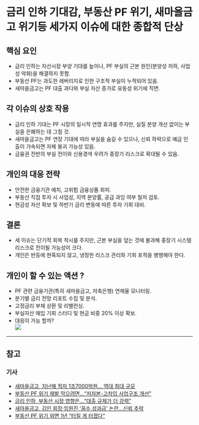 # 금리 인하 기대감, 부동산 PF 위기, 새마을금고 위기등 세가지 이슈에 대한 종합적 단상

## 핵심 요인

- 금리 인하는 자산시장 부양 기대를 높이나, PF 부실의 근본 원인(분양성 저하, 사업성 악화)을 해결하지 못함.
- 부동산 PF는 과도한 레버리지로 인한 구조적 부실이 누적되어 있음.
- 새마을금고는 PF 대출 과다와 부실 자산 증가로 유동성 위기에 직면.

## 각 이슈의 상호 작용

- 금리 인하 기대는 PF 시장의 일시적 연명 효과를 주지만, 실질 분양 개선 없이는 부실을 은폐하는 데 그칠 것.
- 새마을금고는 PF 연장 기대에 따라 부실을 숨길 수 있으나, 신뢰 하락으로 예금 인출이 가속되면 자체 붕괴 가능성 있음.
- 금융권 전반의 부실 전이와 신용경색 우려가 중장기 리스크로 확대될 수 있음.

## 개인의 대응 전략

- 안전한 금융기관 예치, 고위험 금융상품 회피.
- 부동산 직접 투자 시 사업성, 지역 분양률, 공급 과잉 여부 철저 검토.
- 현금성 자산 확보 및 하반기 금리 변동에 따른 투자 기회 대비.

## 결론

- 세 이슈는 단기적 회복 착시를 주지만, 근본 부실을 덮는 것에 불과해 중장기 시스템 리스크로 전이될 가능성이 크다.
- 개인은 반등에 현혹되지 않고, 냉정한 리스크 관리와 기회 포착을 병행해야 한다.

## 개인이 할 수 있는 액션 ?

- PF 관련 금융기관(특히 새마을금고, 저축은행) 연체율 모니터링.
- 분기별 금리 전망 리포트 수집 및 분석.
- 고정금리 부채 상환 및 리밸런싱.
- 부실자산 매입 기회 스터디 및 현금 비중 20% 이상 확보.
- 대응이 가능 할까?  
  <img src="https://d2u3dcdbebyaiu.cloudfront.net/uploads/atch_img/890/9957c18a7503ef47b04d36dd6f4f9e09_res.jpeg" />

---

## 참고
### 기사

- [새마을금고, 지난해 적자 1조7000억원… 역대 최대 규모](https://biz.chosun.com/stock/finance/2025/02/28/45DF4LZV6FGFJIV5GSAYV2ALQY/)
- [부동산 PF 위기 재발 막으려면…“저자본-고차입 사업구조 개선”](https://www.yna.co.kr/view/AKR20241012045200002)
- [금리 인하, 부동산 시장 영향은…“대출 규제가 더 강력”](https://www.kmib.co.kr/article/view.asp?arcid=0020611641)
- [새마을금고, 김인 회장‧임원진 ‘꼼수 성과급’ 논란…신뢰 추락](https://www.economidaily.com/view/20250407110922471)
- [부동산 PF 위기 외면 1년 “터질 게 터졌다”](https://www.labortoday.co.kr/news/articleView.html?idxno=219090)